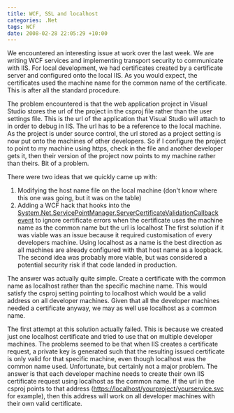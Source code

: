 ```yaml
---
title: WCF, SSL and localhost
categories: .Net
tags: WCF
date: 2008-02-28 22:05:29 +10:00
---
```


We encountered an interesting issue at work over the last week. We are writing WCF services and implementing transport security to communicate with IIS. For local development, we had certificates created by a certificate server and configured onto the local IIS. As you would expect, the certificates used the machine name for the common name of the certificate. This is after all the standard procedure. 

The problem encountered is that the web application project in Visual Studio stores the url of the project in the csproj file rather than the user settings file. This is the url of the application that Visual Studio will attach to in order to debug in IIS. The url has to be a reference to the local machine. As the project is under source control, the url stored as a project setting is now put onto the machines of other developers. So if I configure the project to point to my machine using https, check in the file and another developer gets it, then their version of the project now points to my machine rather than theirs. Bit of a problem.

There were two ideas that we quickly came up with:

<!--more-->

1. Modifying the host name file on the local machine (don't know where this one was going, but it was on the table)
1. Adding a WCF hack that hooks into the [System.Net.ServicePointManager.ServerCertificateValidationCallback event][0] to ignore certificate errors when the certificate uses the machine name as the common name but the url is localhost
The first solution if it was viable was an issue because it required customisation of every developers machine. Using localhost as a name is the best direction as all machines are already configured with that host name as a loopback. The second idea was probably more viable, but was considered a potential security risk if that code landed in production.

The answer was actually quite simple. Create a certificate with the common name as localhost rather than the specific machine name. This would satisfy the csproj setting pointing to localhost which would be a valid address on all developer machines. Given that all the developer machines needed a certificate anyway, we may as well use localhost as a common name.

The first attempt at this solution actually failed. This is because we created just one localhost certificate and tried to use that on multiple developer machines. The problems seemed to be that when IIS creates a certificate request, a private key is generated such that the resulting issued certificate is only valid for that specific machine, even though localhost was the common name used. Unfortunate, but certainly not a major problem. The answer is that each developer machine needs to create their own IIS certificate request using localhost as the common name. If the url in the csproj points to that address ([https://localhost/yourproject/yourservice.svc][1] for example), then this address will work on all developer machines with their own valid certificate.

[0]: http://msdn2.microsoft.com/en-us/library/system.net.security.remotecertificatevalidationcallback(VS.80).aspx
[1]: https://localhost/yourproject/yourservice.svc
